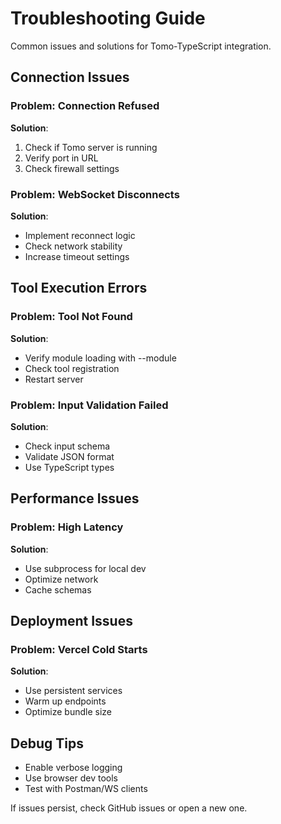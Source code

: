 # Troubleshooting Guide

Common issues and solutions for Tomo-TypeScript integration.

## Connection Issues

### Problem: Connection Refused
**Solution**:
1. Check if Tomo server is running
2. Verify port in URL
3. Check firewall settings

### Problem: WebSocket Disconnects
**Solution**:
- Implement reconnect logic
- Check network stability
- Increase timeout settings

## Tool Execution Errors

### Problem: Tool Not Found
**Solution**:
- Verify module loading with --module
- Check tool registration
- Restart server

### Problem: Input Validation Failed
**Solution**:
- Check input schema
- Validate JSON format
- Use TypeScript types

## Performance Issues

### Problem: High Latency
**Solution**:
- Use subprocess for local dev
- Optimize network
- Cache schemas

## Deployment Issues

### Problem: Vercel Cold Starts
**Solution**:
- Use persistent services
- Warm up endpoints
- Optimize bundle size

## Debug Tips

- Enable verbose logging
- Use browser dev tools
- Test with Postman/WS clients

If issues persist, check GitHub issues or open a new one. 
